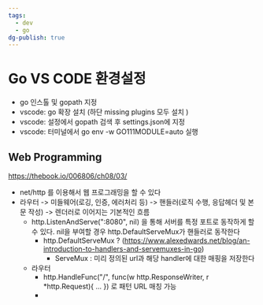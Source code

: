```yaml
---
tags:
  - dev
  - go
dg-publish: true
---
```

# Go VS CODE 환경설정
- go 인스톨 및 gopath 지정
- vscode: go 확장 설치 (하단 missing plugins 모두 설치 )
- vscode: 설정에서 gopath 검색 후 settings.json에 지정
- vscode: 터미널에서 go env -w GO111MODULE=auto 실행


## Web Programming
https://thebook.io/006806/ch08/03/
- net/http 를 이용해서 웹 프로그래밍을 할 수 있다
-  라우터 -> 미들웨어(로깅, 인증, 에러처리 등) -> 핸들러(로직 수행, 응답헤더 및 본문 작성) -> 렌더러로 이어지는 기본적인 흐름
	- http.ListenAndServe(":8080", nil) 을 통해 서버를 특정 포트로 동작하게 할 수 있다. nil을 부여할 경우 http.DefaultServeMux가 핸들러로 동작한다
		- http.DefaultServeMux ?  (https://www.alexedwards.net/blog/an-introduction-to-handlers-and-servemuxes-in-go)
			- ServeMux : 미리 정의된 url과 해당 handler에 대한 매핑을 저장한다
	- 라우터
		- http.HandleFunc("/", func(w http.ResponseWriter, r \*http.Request){ ... }) 로 패턴 URL 매칭 가능
		- 